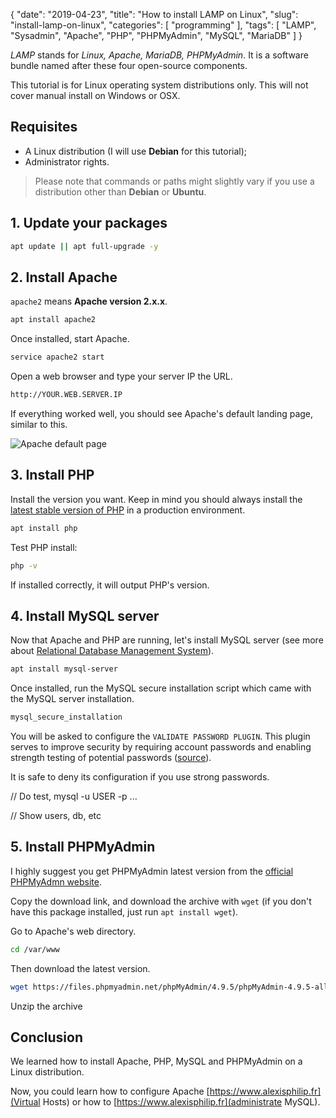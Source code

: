 {
    "date": "2019-04-23",
    "title": "How to install LAMP on Linux",
    "slug": "install-lamp-on-linux",
    "categories": [
        "programming"
    ],
    "tags": [
        "LAMP",
        "Sysadmin",
        "Apache",
        "PHP",
        "PHPMyAdmin",
        "MySQL",
        "MariaDB"
    ]
}


*LAMP* stands for *Linux, Apache, MariaDB, PHPMyAdmin*. It is a software bundle named after these four open-source
components.

This tutorial is for Linux operating system distributions only. This will not cover manual install on Windows or OSX.

## Requisites

- A Linux distribution (I will use **Debian** for this tutorial);
- Administrator rights. 

> Please note that commands or paths might slightly vary if you use a distribution other than **Debian** or **Ubuntu**.

## 1. Update your packages

```bash
apt update || apt full-upgrade -y
```

## 2. Install Apache

`apache2` means **Apache version 2.x.x**. 

```bash
apt install apache2
```

Once installed, start Apache.

```bash
service apache2 start
```

Open a web browser and type your server IP the URL.

```bash
http://YOUR.WEB.SERVER.IP
```

If everything worked well, you should see Apache's default landing page, similar to this.

![Apache default page][apache-default-page]

## 3. Install PHP

Install the version you want. Keep in mind you should always install the
[latest stable version of PHP](https://www.php.net/downloads.php) in a production environment.

```bash
apt install php
```

Test PHP install:

```bash
php -v
```

If installed correctly, it will output PHP's version.

## 4. Install MySQL server

Now that Apache and PHP are running, let's install MySQL server (see more about 
[Relational Database Management System](https://en.wikipedia.org/wiki/Database#Database_management_system)).

```bash
apt install mysql-server
```

Once installed, run the MySQL secure installation script which came with the MySQL server installation.

```bash
mysql_secure_installation
```

You will be asked to configure the `VALIDATE PASSWORD PLUGIN`. This plugin serves to improve security by requiring 
account passwords and enabling strength testing of potential passwords ([source](https://dev.mysql.com/doc/refman/5.6/en/validate-password.html)).

It is safe to deny its configuration if you use strong passwords. 

// Do test, mysql -u USER -p
...

// Show users, db, etc

## 5. Install PHPMyAdmin

I highly suggest you get PHPMyAdmin latest version from the [official PHPMyAdmn website](https://www.phpmyadmin.net/downloads/).

Copy the download link, and download the archive with `wget` (if you don't have this package installed, just run `apt install wget`).

Go to Apache's web directory.

```bash
cd /var/www
```

Then download the latest version.

```bash
wget https://files.phpmyadmin.net/phpMyAdmin/4.9.5/phpMyAdmin-4.9.5-all-languages.zip
```

Unzip the archive

## Conclusion

We learned how to install Apache, PHP, MySQL and PHPMyAdmin on a Linux distribution.

Now, you could learn how to configure Apache [https://www.alexisphilip.fr](Virtual Hosts) or how to
[https://www.alexisphilip.fr](administrate MySQL).

[apache-default-page]: https://www.alexisphilip.fr/static/img/articles/2019-04-23-apache-default-page.png
